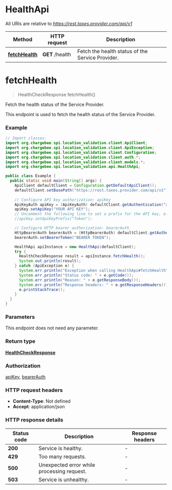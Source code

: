 # HealthApi

All URIs are relative to *https://rest.taxes.provider.com/api/v1*

| Method | HTTP request | Description |
|------------- | ------------- | -------------|
| [**fetchHealth**](HealthApi.md#fetchHealth) | **GET** /health | Fetch the health status of the Service Provider. |


<a id="fetchHealth"></a>
# **fetchHealth**
> HealthCheckResponse fetchHealth()

Fetch the health status of the Service Provider.

This endpoint is used to fetch the health status of the Service Provider.

### Example
```java
// Import classes:
import org.chargebee.spi.location_validation.client.ApiClient;
import org.chargebee.spi.location_validation.client.ApiException;
import org.chargebee.spi.location_validation.client.Configuration;
import org.chargebee.spi.location_validation.client.auth.*;
import org.chargebee.spi.location_validation.client.models.*;
import org.chargebee.spi.location_validation.api.HealthApi;

public class Example {
  public static void main(String[] args) {
    ApiClient defaultClient = Configuration.getDefaultApiClient();
    defaultClient.setBasePath("https://rest.taxes.provider.com/api/v1");
    
    // Configure API key authorization: apiKey
    ApiKeyAuth apiKey = (ApiKeyAuth) defaultClient.getAuthentication("apiKey");
    apiKey.setApiKey("YOUR API KEY");
    // Uncomment the following line to set a prefix for the API key, e.g. "Token" (defaults to null)
    //apiKey.setApiKeyPrefix("Token");

    // Configure HTTP bearer authorization: bearerAuth
    HttpBearerAuth bearerAuth = (HttpBearerAuth) defaultClient.getAuthentication("bearerAuth");
    bearerAuth.setBearerToken("BEARER TOKEN");

    HealthApi apiInstance = new HealthApi(defaultClient);
    try {
      HealthCheckResponse result = apiInstance.fetchHealth();
      System.out.println(result);
    } catch (ApiException e) {
      System.err.println("Exception when calling HealthApi#fetchHealth");
      System.err.println("Status code: " + e.getCode());
      System.err.println("Reason: " + e.getResponseBody());
      System.err.println("Response headers: " + e.getResponseHeaders());
      e.printStackTrace();
    }
  }
}
```

### Parameters
This endpoint does not need any parameter.

### Return type

[**HealthCheckResponse**](HealthCheckResponse.md)

### Authorization

[apiKey](../README.md#apiKey), [bearerAuth](../README.md#bearerAuth)

### HTTP request headers

 - **Content-Type**: Not defined
 - **Accept**: application/json

### HTTP response details
| Status code | Description | Response headers |
|-------------|-------------|------------------|
| **200** | Service is healthy. |  -  |
| **429** | Too many requests. |  -  |
| **500** | Unexpected error while processing request. |  -  |
| **503** | Service is unhealthy. |  -  |

